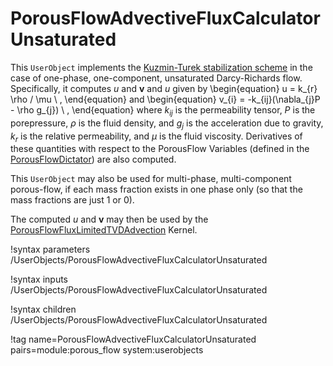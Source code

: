 # PorousFlowAdvectiveFluxCalculatorUnsaturated

This `UserObject` implements the [Kuzmin-Turek stabilization scheme](kt.md) in the case of one-phase, one-component, unsaturated Darcy-Richards flow.  Specifically, it computes $u$ and $\mathbf{v}$ and $u$ given by
\begin{equation}
u = k_{r} \rho / \mu \ ,
\end{equation}
and
\begin{equation}
v_{i} = -k_{ij}(\nabla_{j}P - \rho g_{j}) \ ,
\end{equation}
where $k_{ij}$ is the permeability tensor, $P$ is the porepressure, $\rho$ is the fluid density, and $g_{j}$ is the acceleration due to gravity, $k_{r}$ is the relative permeability, and $\mu$ is the fluid viscosity.  Derivatives of these quantities with respect to the PorousFlow Variables (defined in the [PorousFlowDictator](PorousFlowDictator.md)) are also computed.

This `UserObject` may also be used for multi-phase, multi-component porous-flow, if each mass fraction exists in one phase only (so that the mass fractions are just 1 or 0).

The computed $u$ and $\mathbf{v}$ may then be used by the [PorousFlowFluxLimitedTVDAdvection](PorousFlowFluxLimitedTVDAdvection.md) Kernel.

!syntax parameters /UserObjects/PorousFlowAdvectiveFluxCalculatorUnsaturated

!syntax inputs /UserObjects/PorousFlowAdvectiveFluxCalculatorUnsaturated

!syntax children /UserObjects/PorousFlowAdvectiveFluxCalculatorUnsaturated

!tag name=PorousFlowAdvectiveFluxCalculatorUnsaturated pairs=module:porous_flow system:userobjects
